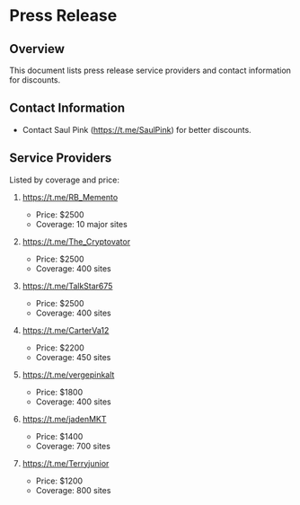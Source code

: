 # Press Release

## Overview
This document lists press release service providers and contact information for discounts.

## Contact Information
- Contact Saul Pink (https://t.me/SaulPink) for better discounts.

## Service Providers
Listed by coverage and price:

1. https://t.me/RB_Memento
   - Price: $2500
   - Coverage: 10 major sites

2. https://t.me/The_Cryptovator
   - Price: $2500
   - Coverage: 400 sites

3. https://t.me/TalkStar675
   - Price: $2500
   - Coverage: 400 sites

4. https://t.me/CarterVa12
   - Price: $2200
   - Coverage: 450 sites

5. https://t.me/vergepinkalt
   - Price: $1800
   - Coverage: 400 sites

6. https://t.me/jadenMKT
   - Price: $1400
   - Coverage: 700 sites

7. https://t.me/Terryjunior
   - Price: $1200
   - Coverage: 800 sites
